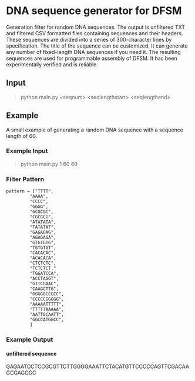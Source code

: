 # DNA sequence generator for DFSM
Generation filter for random DNA sequences. The output is unfiltered TXT and filtered CSV formatted files containing sequences and their headers. These sequences are divided into a series of 300-character lines by specification. The title of the sequence can be customized. It can generate any number of fixed-length DNA sequences if you need it. The resulting sequences are used for programmable assembly of DFSM. It has been experimentally verified and is reliable.

## Input
>python main<span></span>.py \<seqnum> \<seqlengthstart> \<seqlengthend>

## Example
A small example of generating a random DNA sequence with a sequence length of 60.

### Example Input
>python main<span></span>.py 1 60 60

### Filter Pattern
    pattern = ["TTTT",
             "AAAA",
             "CCCC",
             "GGGG",
             "GCGCGC",
             "CGCGCG",
             "ATATATA",
             "TATATAT",
             "GAGAGAG",
             "AGAGAGA",
             "GTGTGTG",
             "TGTGTGT",
             "CACACAC",
             "ACACACA",
             "CTCTCTC",
             "TCTCTCT,"
             "TGGATCCA",
             "ACCTAGGT",
             "GTTCGAAC",
             "CAAGCTTG",
             "GGGGGCCCCC",
             "CCCCCGGGGG",
             "AAAAATTTTT",
             "TTTTTAAAAA",
             "AATTGCAATT",
             "GGCCATGGCC",
             ]
             
### Example Output
#### unfiltered sequence
GAGAATCCTCCGCGTTCTTGGGGAAATTCTACATGTTCCCCCAGTTCGACAAGCGAGGGC

